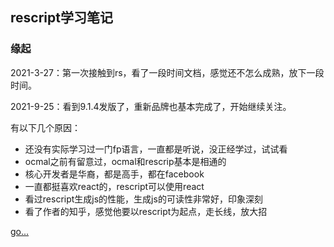## rescript学习笔记

### 缘起

2021-3-27：第一次接触到rs，看了一段时间文档，感觉还不怎么成熟，放下一段时间。

2021-9-25：看到9.1.4发版了，重新品牌也基本完成了，开始继续关注。

有以下几个原因：

- 还没有实际学习过一门fp语言，一直都是听说，没正经学过，试试看
- ocmal之前有留意过，ocmal和rescrip基本是相通的
- 核心开发者是华裔，都是高手，都在facebook
- 一直都挺喜欢react的，rescript可以使用react
- 看过rescript生成js的性能，生成js的可读性非常好，印象深刻
- 看了作者的知乎，感觉他要以rescript为起点，走长线，放大招

[go...](SUMMARY.md)

